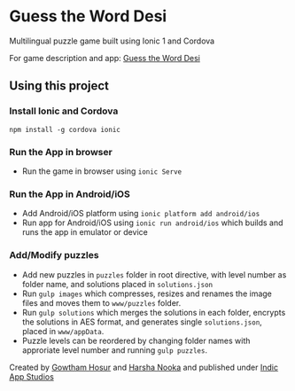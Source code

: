 Guess the Word Desi
==========================

Multilingual puzzle game built using Ionic 1 and Cordova

For game description and app: [Guess the Word Desi](https://play.google.com/store/apps/details?id=com.ionicframework.apptelugu4p1w586229)

## Using this project

### Install Ionic and Cordova ###

`npm install -g cordova ionic`

### Run the App in browser ###

 - Run the game in browser using `ionic Serve`

### Run the App in Android/iOS ###

  - Add Android/iOS platform using `ionic platform add android/ios`
  - Run app for Android/iOS using `ionic run android/ios` which builds and runs the app in emulator or device
  
### Add/Modify puzzles ###

  - Add new puzzles in `puzzles` folder in root directive, with level number as folder name, and solutions placed in `solutions.json`
  - Run `gulp images` which compresses, resizes and renames the image files and moves them to `www/puzzles` folder.
  - Run `gulp solutions` which merges the solutions in each folder, encrypts the solutions in AES format, and generates single `solutions.json`, placed in `www/appData`.
  - Puzzle levels can be reordered by changing folder names with approriate level number and running `gulp puzzles`.

Created by [Gowtham Hosur](https://www.linkedin.com/in/gowtham-hosur) and [Harsha Nooka](https://www.linkedin.com/in/harshanooka) and published under [Indic App Studios](http://www.indicappstudios.com)
